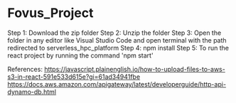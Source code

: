 # Fovus_Project

Step 1: Download the zip folder
Step 2: Unzip the folder
Step 3: Open the folder in any editor like Visual Studio Code and open terminal with the path redirected to serverless_hpc_platform
Step 4: npm install
Step 5: To run the react project by running the command 'npm start'

References:
https://javascript.plainenglish.io/how-to-upload-files-to-aws-s3-in-react-591e533d615e?gi=61ad34941fbe
https://docs.aws.amazon.com/apigateway/latest/developerguide/http-api-dynamo-db.html
